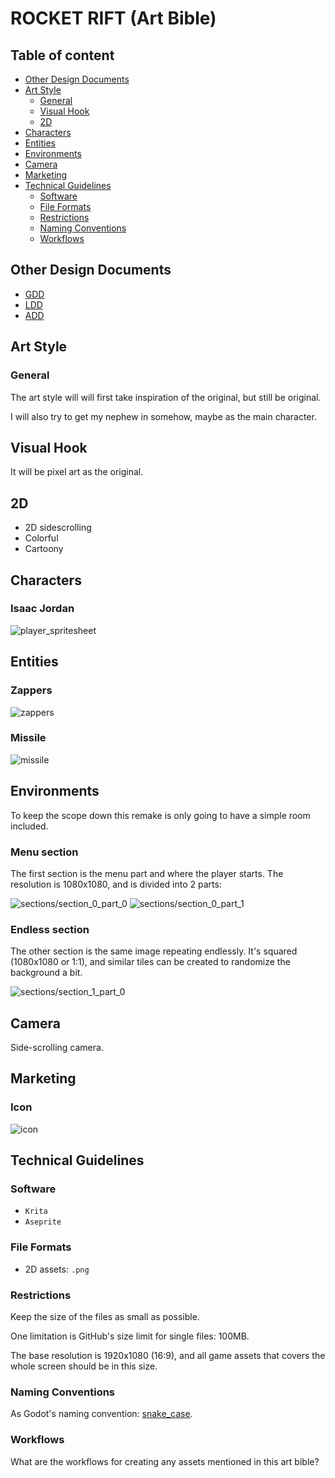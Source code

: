 # ROCKET RIFT (Art Bible)

## Table of content

- [Other Design Documents](#other-design-documents)
- [Art Style](#art-style)
  - [General](#general)
  - [Visual Hook](#visual-hook)
  - [2D](#2d)
- [Characters](#characters)
- [Entities](#entities)
- [Environments](#environments)
- [Camera](#camera)
- [Marketing](#marketing)
- [Technical Guidelines](#technical-guidelines)
  - [Software](#software)
  - [File Formats](#file-formats)
  - [Restrictions](#restrictions)
  - [Naming Conventions](#naming-conventions)
  - [Workflows](#workflows)

## Other Design Documents

- [GDD](../game-design-document/gdd.md)
- [LDD](../level-design-document/ldd.md)
- [ADD](../audio-design-document/add.md)

## Art Style

### General

The art style will will first take inspiration of the original, but still be original.

I will also try to get my nephew in somehow, maybe as the main character.

## Visual Hook

It will be pixel art as the original.

## 2D

- 2D sidescrolling
- Colorful
- Cartoony

## Characters

### Isaac Jordan

![player_spritesheet](../../entities/player/player_spritesheet.png)

## Entities

### Zappers

![zappers](../../entities/zapper/zap_orb.png)

### Missile

![missile](../../entities/missile/missile.png)

## Environments

To keep the scope down this remake is only going to have a simple room included.

### Menu section

The first section is the menu part and where the player starts. The resolution is 1080x1080, and is divided into 2 parts:

![sections/section_0_part_0](../../stages/parallax_background/sections/section_0/section_0_part_0.png)
![sections/section_0_part_1](../../stages/parallax_background/sections/section_0/section_0_part_1.png)

### Endless section

The other section is the same image repeating endlessly. It's squared (1080x1080 or 1:1), and similar tiles can be created to randomize the background a bit.

![sections/section_1_part_0](../../stages/parallax_background/sections/section_1/section_1_part_0.png)

## Camera

Side-scrolling camera.

## Marketing

### Icon

![icon](../../assets/icon.png)

## Technical Guidelines

### Software

- `Krita`
- `Aseprite`

### File Formats

- 2D assets: `.png`

### Restrictions

Keep the size of the files as small as possible.

One limitation is GitHub's size limit for single files: 100MB.

The base resolution is 1920x1080 (16:9), and all game assets that covers the whole screen should be in this size.

### Naming Conventions

As Godot's naming convention: [snake_case](https://docs.godotengine.org/en/stable/tutorials/scripting/gdscript/gdscript_styleguide.html#naming-conventions).

### Workflows

What are the workflows for creating any assets mentioned in this art bible?
